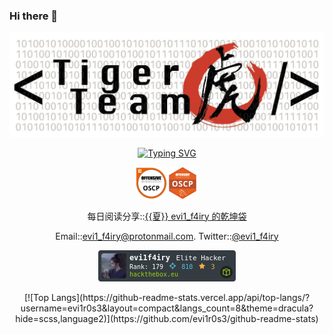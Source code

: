 ### Hi there 👋

<p align="center">
<img src="1500x500.jpeg">
</p>

<div align="center">
<a href="https://git.io/typing-svg"><img src="https://readme-typing-svg.demolab.com?font=Microsoft+YaHei&pause=1000&color=FF00FF&background=FF52BC00&width=610&lines=不+疯+魔+，+不+成+活。" alt="Typing SVG"/></a>
</div>

<p align="center">
<img src="PWK-OSCP-badge.png" width="10%"><img src="1644595125124808271808325719972.png" width="10%">
</p>

<p align="center">
  每日阅读分享::<a href="https://t.me/evi1_f4iry">{{夏}} evi1_f4iry 的乾坤袋</a>
</p>
<p align="center">
  Email::<a href="mailto:evi1_f4iry@protonmail.com">evi1_f4iry@protonmail.com</a>.   Twitter::<a href="https://twitter.com/evi1_f4iry">@evi1_f4iry</a>
</p>

<p align="center">
<img src="454091.png" alt="Hack The Box">
</p>
<div align="center">
[![Top Langs](https://github-readme-stats.vercel.app/api/top-langs/?username=evi1r0s3&layout=compact&langs_count=8&theme=dracula?hide=scss,language2)](https://github.com/evi1r0s3/github-readme-stats)
</div>
